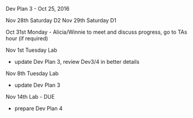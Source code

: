 Dev Plan 3 - Oct 25, 2016

Nov 28th Saturday D2
Nov 29th Saturday D1

Oct 31st Monday - Alicia/Winnie to meet and discuss progress, go to TAs hour (if required)

Nov 1st Tuesday Lab
-  update Dev Plan 3, review Dev3/4 in better details

Nov 8th Tuesday Lab
-  update Dev Plan 3

Nov 14th Lab - DUE
- prepare Dev Plan 4
